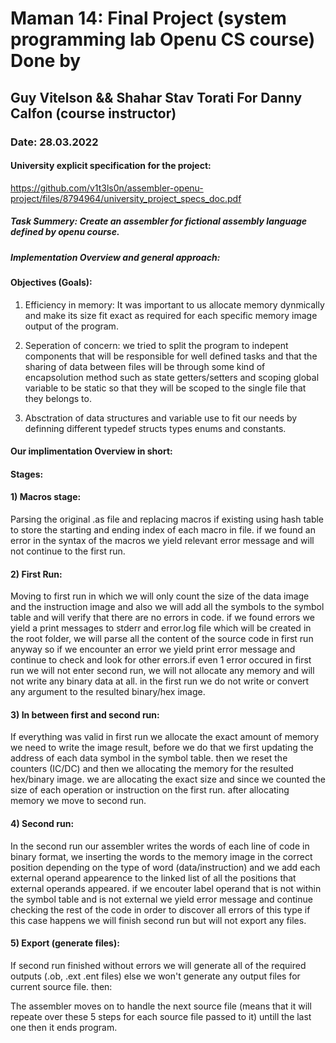 
# Maman 14: Final Project (system programming lab Openu CS course) Done by 
## Guy Vitelson && Shahar Stav Torati For Danny Calfon (course instructor)
### Date: 28.03.2022
#### University explicit specification for the project:
https://github.com/v1t3ls0n/assembler-openu-project/files/8794964/university_project_specs_doc.pdf


##### Task Summery: Create an assembler for fictional assembly language defined by openu course.
##### Implementation Overview and general approach:

#### Objectives (Goals): ### 
1) Efficiency in memory: It was important to us allocate memory dynmically and make its size fit exact as required for each specific memory image output of the program.

2) Seperation of concern: we tried to split the program to indepent components that will be responsible for well defined tasks and that the sharing of data between files will be through some kind of encapsolution method such as state getters/setters and scoping global variable to be static so that they will be scoped to the single file that they belongs to.

3) Absctration of data structures and variable use to fit our needs by definning different typedef structs types enums and constants.

#### Our implimentation Overview in short: 
#### Stages:

#### 1) Macros stage:
Parsing the original .as file and replacing macros if existing using hash table to store the starting and ending 
index of each macro in file. if we found an error in the syntax of the macros we yield relevant error message
and will not continue to the first run.

#### 2) First Run:
Moving to first run in which we will only count the size of the data image and the instruction image and also
we will add all the symbols to the symbol table and will verify that there are no errors in code. if we found errors we
yield a print messages to stderr and error.log file which will be created in the root folder, we will parse all the content of the source code in first run anyway so if we encounter an error we yield print error message and continue to check and look for other errors.if even 1 error occured in first run we will not enter second run, we will not allocate any memory and will not write any binary data at all. in the first run we do not write or convert any argument to the resulted binary/hex image.
 
#### 3) In between first and second run:
If everything was valid in first run we allocate the exact amount of memory we need to write the image result, before
we do that we first updating the address of each data symbol in the symbol table. then we reset the counters (IC/DC) and 
then we allocating the memory for the resulted hex/binary image. we are allocating the exact size and since we counted the size of each operation or instruction on the first run. after allocating memory we move to second run.

#### 4) Second run:
In the second run our assembler writes the words of each line of code in binary format, we inserting the words to
the memory image in the correct position depending on the type of word (data/instruction) and we add each external
operand appearence to the linked list of all the positions that external operands appeared. if we encouter label
operand that is not within the symbol table and is not external we yield error message and continue checking the
rest of the code in order to discover all errors of this type if this case happens we will finish second run but
will not export any files.


 #### 5) Export (generate files):
 If second run finished without errors we will generate all of the required outputs (.ob, .ext .ent files) else we won't generate any output files for current source    file. then:

The assembler moves on to handle the next source file (means that it will repeate over these 5 steps for each source file passed to it) untill the last one then it ends program.
